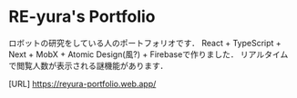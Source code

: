 # RE-yura's Portfolio
 
ロボットの研究をしている人のポートフォリオです．
React + TypeScript + Next + MobX + Atomic Design(風?) + Firebaseで作りました．
リアルタイムで閲覧人数が表示される謎機能があります．
 
[URL]
https://reyura-portfolio.web.app/
